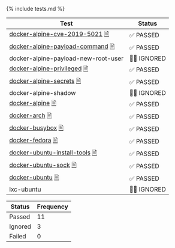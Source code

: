 {% include tests.md %}

| Test | Status |
|-------|-------|
| [docker-alpine-cve-2019-5021](docker-alpine-cve-2019-5021.html) [🖹](docker-alpine-cve-2019-5021.log) | ✅ PASSED |
| [docker-alpine-payload-command](docker-alpine-payload-command.html) [🖹](docker-alpine-payload-command.log) | ✅ PASSED |
| docker-alpine-payload-new-root-user | 🤷‍♂️ IGNORED |
| [docker-alpine-privileged](docker-alpine-privileged.html) [🖹](docker-alpine-privileged.log) | ✅ PASSED |
| [docker-alpine-secrets](docker-alpine-secrets.html) [🖹](docker-alpine-secrets.log) | ✅ PASSED |
| docker-alpine-shadow | 🤷‍♂️ IGNORED |
| [docker-alpine](docker-alpine.html) [🖹](docker-alpine.log) | ✅ PASSED |
| [docker-arch](docker-arch.html) [🖹](docker-arch.log) | ✅ PASSED |
| [docker-busybox](docker-busybox.html) [🖹](docker-busybox.log) | ✅ PASSED |
| [docker-fedora](docker-fedora.html) [🖹](docker-fedora.log) | ✅ PASSED |
| [docker-ubuntu-install-tools](docker-ubuntu-install-tools.html) [🖹](docker-ubuntu-install-tools.log) | ✅ PASSED |
| [docker-ubuntu-sock](docker-ubuntu-sock.html) [🖹](docker-ubuntu-sock.log) | ✅ PASSED |
| [docker-ubuntu](docker-ubuntu.html) [🖹](docker-ubuntu.log) | ✅ PASSED |
| lxc-ubuntu | 🤷‍♂️ IGNORED |


| Status | Frequency |
|-------|-------|
|Passed|11|
|Ignored|3|
|Failed|0|
